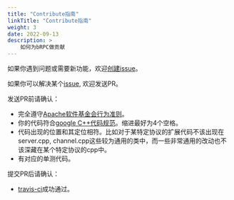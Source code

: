 ```yaml
---
title: "Contribute指南"
linkTitle: "Contribute指南"
weight: 3
date: 2022-09-13
description: >
    如何为bRPC做贡献
---
```

如果你遇到问题或需要新功能，欢迎[创建issue](https://github.com/brpc/brpc/issues/new/choose)。

如果你可以解决某个[issue](https://github.com/brpc/brpc/issues), 欢迎发送PR。

发送PR前请确认：

* 完全遵守[Apache软件基金会行为准则](https://www.apache.org/foundation/policies/conduct.html)。
* 你的代码符合[google C++代码规范](https://google.github.io/styleguide/cppguide.html)。缩进最好为4个空格。
* 代码出现的位置和其定位相符。比如对于某特定协议的扩展代码不该出现在server.cpp, channel.cpp这些较为通用的类中，而一些非常通用的改动也不该深藏在某个特定协议的cpp中。
* 有对应的单测代码。

提交PR后请确认：

* [travis-ci](https://app.travis-ci.com/github/apache/brpc/pull_requests)成功通过。
